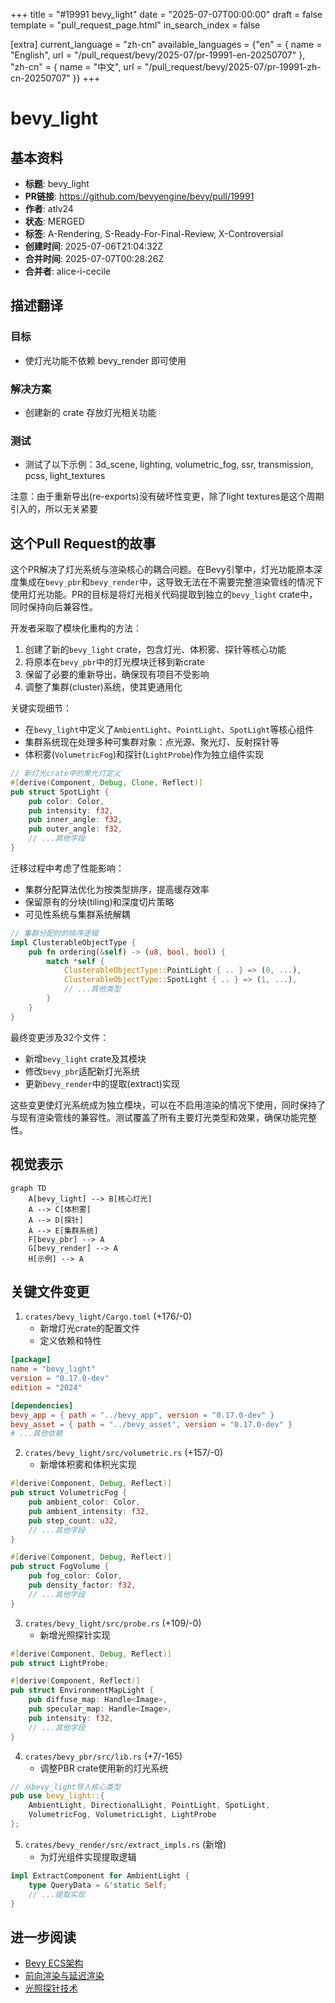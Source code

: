 +++
title = "#19991 bevy_light"
date = "2025-07-07T00:00:00"
draft = false
template = "pull_request_page.html"
in_search_index = false

[extra]
current_language = "zh-cn"
available_languages = {"en" = { name = "English", url = "/pull_request/bevy/2025-07/pr-19991-en-20250707" }, "zh-cn" = { name = "中文", url = "/pull_request/bevy/2025-07/pr-19991-zh-cn-20250707" }}
+++

# bevy_light

## 基本资料
- **标题**: bevy_light
- **PR链接**: https://github.com/bevyengine/bevy/pull/19991
- **作者**: atlv24
- **状态**: MERGED
- **标签**: A-Rendering, S-Ready-For-Final-Review, X-Controversial
- **创建时间**: 2025-07-06T21:04:32Z
- **合并时间**: 2025-07-07T00:28:26Z
- **合并者**: alice-i-cecile

## 描述翻译
### 目标
- 使灯光功能不依赖 bevy_render 即可使用

### 解决方案
- 创建新的 crate 存放灯光相关功能

### 测试
- 测试了以下示例：3d_scene, lighting, volumetric_fog, ssr, transmission, pcss, light_textures

注意：由于重新导出(re-exports)没有破坏性变更，除了light textures是这个周期引入的，所以无关紧要

## 这个Pull Request的故事

这个PR解决了灯光系统与渲染核心的耦合问题。在Bevy引擎中，灯光功能原本深度集成在`bevy_pbr`和`bevy_render`中，这导致无法在不需要完整渲染管线的情况下使用灯光功能。PR的目标是将灯光相关代码提取到独立的`bevy_light` crate中，同时保持向后兼容性。

开发者采取了模块化重构的方法：
1. 创建了新的`bevy_light` crate，包含灯光、体积雾、探针等核心功能
2. 将原本在`bevy_pbr`中的灯光模块迁移到新crate
3. 保留了必要的重新导出，确保现有项目不受影响
4. 调整了集群(cluster)系统，使其更通用化

关键实现细节：
- 在`bevy_light`中定义了`AmbientLight`、`PointLight`、`SpotLight`等核心组件
- 集群系统现在处理多种可集群对象：点光源、聚光灯、反射探针等
- 体积雾(`VolumetricFog`)和探针(`LightProbe`)作为独立组件实现

```rust
// 新灯光crate中的聚光灯定义
#[derive(Component, Debug, Clone, Reflect)]
pub struct SpotLight {
    pub color: Color,
    pub intensity: f32,
    pub inner_angle: f32,
    pub outer_angle: f32,
    // ...其他字段
}
```

迁移过程中考虑了性能影响：
- 集群分配算法优化为按类型排序，提高缓存效率
- 保留原有的分块(tiling)和深度切片策略
- 可见性系统与集群系统解耦

```rust
// 集群分配时的排序逻辑
impl ClusterableObjectType {
    pub fn ordering(&self) -> (u8, bool, bool) {
        match *self {
            ClusterableObjectType::PointLight { .. } => (0, ...),
            ClusterableObjectType::SpotLight { .. } => (1, ...),
            // ...其他类型
        }
    }
}
```

最终变更涉及32个文件：
- 新增`bevy_light` crate及其模块
- 修改`bevy_pbr`适配新灯光系统
- 更新`bevy_render`中的提取(extract)实现

这些变更使灯光系统成为独立模块，可以在不启用渲染的情况下使用，同时保持了与现有渲染管线的兼容性。测试覆盖了所有主要灯光类型和效果，确保功能完整性。

## 视觉表示

```mermaid
graph TD
    A[bevy_light] --> B[核心灯光]
    A --> C[体积雾]
    A --> D[探针]
    A --> E[集群系统]
    F[bevy_pbr] --> A
    G[bevy_render] --> A
    H[示例] --> A
```

## 关键文件变更

1. `crates/bevy_light/Cargo.toml` (+176/-0)
   - 新增灯光crate的配置文件
   - 定义依赖和特性
```toml
[package]
name = "bevy_light"
version = "0.17.0-dev"
edition = "2024"

[dependencies]
bevy_app = { path = "../bevy_app", version = "0.17.0-dev" }
bevy_asset = { path = "../bevy_asset", version = "0.17.0-dev" }
# ...其他依赖
```

2. `crates/bevy_light/src/volumetric.rs` (+157/-0)
   - 新增体积雾和体积光实现
```rust
#[derive(Component, Debug, Reflect)]
pub struct VolumetricFog {
    pub ambient_color: Color,
    pub ambient_intensity: f32,
    pub step_count: u32,
    // ...其他字段
}

#[derive(Component, Debug, Reflect)]
pub struct FogVolume {
    pub fog_color: Color,
    pub density_factor: f32,
    // ...其他字段
}
```

3. `crates/bevy_light/src/probe.rs` (+109/-0)
   - 新增光照探针实现
```rust
#[derive(Component, Debug, Reflect)]
pub struct LightProbe;

#[derive(Component, Reflect)]
pub struct EnvironmentMapLight {
    pub diffuse_map: Handle<Image>,
    pub specular_map: Handle<Image>,
    pub intensity: f32,
    // ...其他字段
}
```

4. `crates/bevy_pbr/src/lib.rs` (+7/-165)
   - 调整PBR crate使用新的灯光系统
```rust
// 从bevy_light导入核心类型
pub use bevy_light::{
    AmbientLight, DirectionalLight, PointLight, SpotLight,
    VolumetricFog, VolumetricLight, LightProbe
};
```

5. `crates/bevy_render/src/extract_impls.rs` (新增)
   - 为灯光组件实现提取逻辑
```rust
impl ExtractComponent for AmbientLight {
    type QueryData = &'static Self;
    // ...提取实现
}
```

## 进一步阅读
- [Bevy ECS架构](https://bevyengine.org/learn/book/getting-started/ecs/)
- [前向渲染与延迟渲染](https://learnopengl.com/Advanced-Lighting/Deferred-Shading)
- [光照探针技术](https://developer.nvidia.com/gpugems/gpugems3/part-ii-light-and-shadows/chapter-9-implementing-radiance-transfer-games)